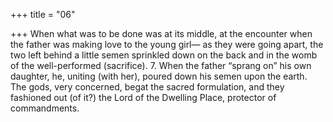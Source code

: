 +++
title = "06"

+++
When what was to be done was at its middle, at the encounter when the  father was making love to the young girl—
as they were going apart, the two left behind a little semen sprinkled  down on the back and in the womb of the well-performed (sacrifice). 7. When the father “sprang on” his own daughter, he, uniting (with her),  poured down his semen upon the earth.
The gods, very concerned, begat the sacred formulation, and they  fashioned out (of it?) the Lord of the Dwelling Place, protector of  commandments.